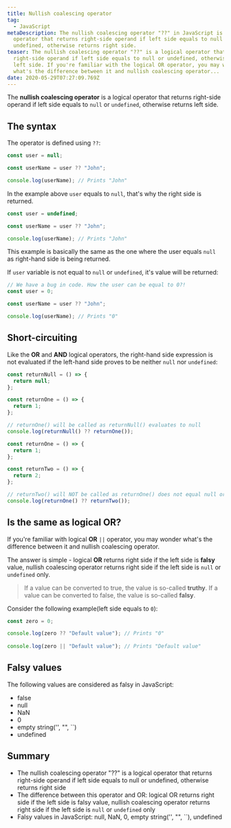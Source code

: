 ```yaml
---
title: Nullish coalescing operator
tag:
  - JavaScript
metaDescription: The nullish coalescing operator "??" in JavaScript is a logical
  operator that returns right-side operand if left side equals to null or
  undefined, otherwise returns right side.
teaser: The nullish coalescing operator "??" is a logical operator that returns
  right-side operand if left side equals to null or undefined, otherwise returns
  left side. If you're familiar with the logical OR operator, you may wonder
  what's the difference between it and nullish coalescing operator...
date: 2020-05-29T07:27:09.769Z
---
```

The **nullish coalescing operator** is a logical operator that returns right-side operand if left side equals to `null` or `undefined`, otherwise returns left side.

## The syntax

The operator is defined using `??`:

```javascript
const user = null;

const userName = user ?? "John";

console.log(userName); // Prints "John"
```

In the example above `user` equals to `null`, that's why the right side is returned.

```javascript
const user = undefined;

const userName = user ?? "John";

console.log(userName); // Prints "John"
```

This example is basically the same as the one where the user equals `null` as right-hand side is being returned.

If `user` variable is not equal to `null` or `undefined`, it's value will be returned:

```javascript
// We have a bug in code. How the user can be equal to 0?!
const user = 0;

const userName = user ?? "John";

console.log(userName); // Prints "0"
```

## Short-circuiting

Like the **OR** and **AND** logical operators, the right-hand side expression is not evaluated if the left-hand side proves to be neither `null` nor `undefined`:

```javascript
const returnNull = () => {
  return null;
};

const returnOne = () => {
  return 1;
};

// returnOne() will be called as returnNull() evaluates to null
console.log(returnNull() ?? returnOne());
```

```javascript
const returnOne = () => {
  return 1;
};

const returnTwo = () => {
  return 2;
};

// returnTwo() will NOT be called as returnOne() does not equal null or undefined
console.log(returnOne() ?? returnTwo());
```

## Is the same as logical OR?

If you're familiar with logical **OR** `||` operator, you may wonder what's the difference between it and nullish coalescing operator.

The answer is simple - logical **OR** returns right side if the left side is **falsy** value, nullish coalescing operator returns right side if the left side is `null` or `undefined` only.

> If a value can be converted to true, the value is so-called **truthy**. If a value can be converted to false, the value is so-called **falsy**.

Consider the following example(left side equals to `0`):

```javascript
const zero = 0;

console.log(zero ?? "Default value"); // Prints "0"
            
console.log(zero || "Default value"); // Prints "Default value"
```

## Falsy values

The following values are considered as falsy in JavaScript:

* false
* null
* NaN
* 0
* empty string('', "", \`\`)
* undefined

## Summary

* The nullish coalescing operator "??" is a logical operator that returns right-side operand if left side equals to null or undefined, otherwise returns right side
* The difference between this operator and OR: logical OR returns right side if the left side is falsy value, nullish coalescing operator returns right side if the left side is `null` or `undefined` only
* Falsy values in JavaScript: null, NaN, 0, empty string('', "", \`\`), undefined
